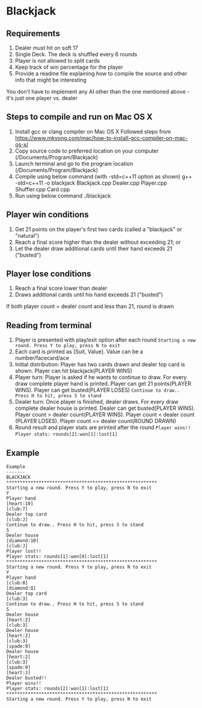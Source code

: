 # Blackjack

Requirements
------------
1. Dealer must hit on soft 17
2. Single Deck. The deck is shuffled every 6 rounds
3. Player is not allowed to split cards
4. Keep track of win percentage for the player
5. Provide a readme file explaining how to compile the source and other info that might be interesting

You don't have to implement any AI other than the one mentioned above - it's just one player vs. dealer

Steps to compile and run on Mac OS X
------------------------------------
1. Install gcc or clang compiler on Mac OS X
   Followed steps from https://www.mkyong.com/mac/how-to-install-gcc-compiler-on-mac-os-x/
2. Copy source code to preferred location on your computer (/Documents/Program/Blackjack)
3. Launch terminal and go to the program location (/Documents/Program/Blackjack)
3. Compile using below command (with -std=c++11 option as shown)
   g++ -std=c++11 -o blackjack Blackjack.cpp Dealer.cpp Player.cpp Shuffler.cpp Card.cpp
4. Run using below command
   ./blackjack

Player win conditions
---------------------
1. Get 21 points on the player's first two cards (called a "blackjack" or "natural")
2. Reach a final score higher than the dealer without exceeding 21; or
3. Let the dealer draw additional cards until their hand exceeds 21 ("busted")

Player lose conditions
----------------------
1. Reach a final score lower than dealer
2. Draws additional cards until his hand exceeds 21 ("busted")

If both player count = dealer count and less than 21, round is drawn

Reading from terminal
---------------------
1. Player is presented with play/exit option after each round
   `Starting a new round. Press Y to play, press N to exit`
2. Each card is printed as [Suit, Value]. Value can be a number/facecard/ace
3. Initial distribution: Player has two cards drawn and dealer top card is shown. Player can hit blackjack(PLAYER WINS)
3. Player turn: Player is asked if he wants to continue to draw. For every draw complete player hand is printed. Player can get 21 points(PLAYER WINS). Player can get busted(PLAYER LOSES)
   `Continue to draw.. Press H to hit, press S to stand`
4. Dealer turn: Once player is finished, dealer draws. For every draw complete dealer house is printed. Dealer can get busted(PLAYER WINS). Player count > dealer count(PLAYER WINS). Player count < dealer count (PLAYER LOSES). Player count == dealer count(ROUND DRAWN)
5. Round result and player stats are printed after the round
   `Player wins!! `
   `Player stats: rounds[2]:won[1]:lost[1]`

Example
-------
```
Example
-------
BLACKJACK
********************************************************
Starting a new round. Press Y to play, press N to exit
Y
Player hand
[heart:10]
[club:7]
Dealer top card
[club:J]
Continue to draw.. Press H to hit, press S to stand
S
Dealer house
[diamond:10]
[club:J]
Player lost!! 
Player stats: rounds[1]:won[0]:lost[1]
********************************************************
Starting a new round. Press Y to play, press N to exit
Y
Player hand
[club:8]
[diamond:Q]
Dealer top card
[club:3]
Continue to draw.. Press H to hit, press S to stand
S
Dealer house
[heart:2]
[club:3]
Dealer house
[heart:2]
[club:3]
[spade:9]
Dealer house
[heart:2]
[club:3]
[spade:9]
[heart:J]
Dealer busted!!
Player wins!! 
Player stats: rounds[2]:won[1]:lost[1]
********************************************************
Starting a new round. Press Y to play, press N to exit

```


